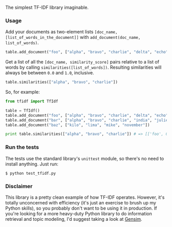 The simplest TF-IDF library imaginable.

### Usage

Add your documents as two-element lists `[doc_name,
[list_of_words_in_the_document]]` with `add_document(doc_name, list_of_words)`.

```python
table.add_document("foo", ["alpha", "bravo", "charlie", "delta", "echo", "foxtrot", "golf", "hotel"])
```

Get a list of all the `[doc_name, similarity_score]` pairs relative to a list of
words by calling `similarities([list_of_words])`. Resulting similarities will
always be between `0.0` and `1.0`, inclusive.

```python
table.similarities(["alpha", "bravo", "charlie"])
```

So, for example:

```python
from tfidf import TfIdf

table = TfIdf()
table.add_document("foo", ["alpha", "bravo", "charlie", "delta", "echo", "foxtrot", "golf", "hotel"])
table.add_document("bar", ["alpha", "bravo", "charlie", "india", "juliet", "kilo"])
table.add_document("baz", ["kilo", "lima", "mike", "november"])

print table.similarities(["alpha", "bravo", "charlie"]) # => [['foo', 0.6875], ['bar', 0.75], ['baz', 0.0]]
```

### Run the tests

The tests use the standard library's `unittest` module, so there's no need to
install anything. Just run:

```shell
$ python test_tfidf.py
```

### Disclaimer

This library is a pretty clean example of how TF-IDF operates. However, it's
totally unconcerned with efficiency (it's just an exercise to brush up my Python
skills), so you probably don't want to be using it in production. If you're
looking for a more heavy-duty Python library to do information retrieval and
topic modeling, I'd suggest taking a look at [Gensim][].

[Gensim]: http://radimrehurek.com/gensim/
